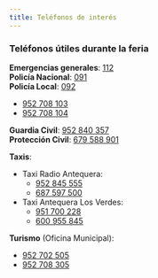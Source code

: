 ```yaml
---
title: Teléfonos de interés
---
```


### <i class="fa-solid fa-phone"></i> Teléfonos útiles durante la feria

**Emergencias generales**: [112](tel:112)  
**Policía Nacional**: [091](tel:091)  
**Policía Local**: [092](tel:092)  
- [952 708 103](tel:952708103)  
- [952 708 104](tel:952708104)

**Guardia Civil**: [952 840 357](tel:952840357)  
**Protección Civil**: [679 588 901](tel:679588901)

**Taxis**:
- Taxi Radio Antequera:  
  - [952 845 555](tel:952845555)  
  - [687 597 500](tel:687597500)
- Taxi Antequera Los Verdes:  
  - [951 700 228](tel:951700228)  
  - [600 955 845](tel:600955845)

**Turismo** (Oficina Municipal):  
- [952 702 505](tel:952702505)  
- [952 708 305](tel:952708305)
